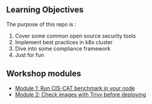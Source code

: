 

## Learning Objectives

The purpose of this repo is :
1. Cover some common open source security tools 
2. Implement best practices in k8s cluster
3. Dive into some compliance framework 
4. Just for fun



## Workshop modules


- [Module 1: Run CIS-CAT benchmark in your node](modules/cis.md)
- [Module 2: Check images with Trivy before deploying ](modules/trivy.md)




